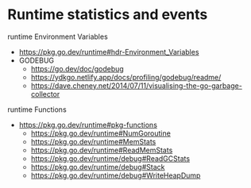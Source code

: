 # Runtime statistics and events

runtime Environment Variables
- https://pkg.go.dev/runtime#hdr-Environment_Variables
- GODEBUG
  - https://go.dev/doc/godebug
  - https://ydkgo.netlify.app/docs/profiling/godebug/readme/
  - https://dave.cheney.net/2014/07/11/visualising-the-go-garbage-collector

runtime Functions
- https://pkg.go.dev/runtime#pkg-functions
  - https://pkg.go.dev/runtime#NumGoroutine
  - https://pkg.go.dev/runtime#MemStats
  - https://pkg.go.dev/runtime#ReadMemStats
  - https://pkg.go.dev/runtime/debug#ReadGCStats
  - https://pkg.go.dev/runtime/debug#Stack
  - https://pkg.go.dev/runtime/debug#WriteHeapDump
